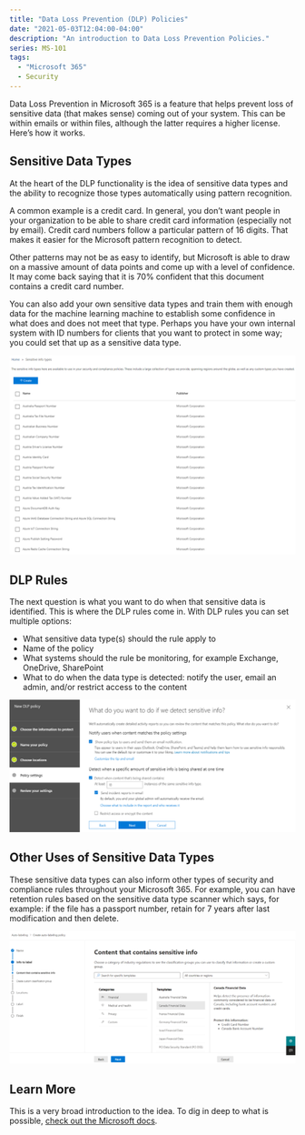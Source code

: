 ```yaml
---
title: "Data Loss Prevention (DLP) Policies"
date: "2021-05-03T12:04:00-04:00"
description: "An introduction to Data Loss Prevention Policies."
series: MS-101
tags:
  - "Microsoft 365"
  - Security
---
```


Data Loss Prevention in Microsoft 365 is a feature that helps prevent loss of sensitive data (that makes sense) coming out of your system. This can be within emails or within files, although the latter requires a higher license. Here’s how it works.

## Sensitive Data Types

At the heart of the DLP functionality is the idea of sensitive data types and the ability to recognize those types automatically using pattern recognition.

A common example is a credit card. In general, you don’t want people in your organization to be able to share credit card information (especially not by email). Credit card numbers follow a particular pattern of 16 digits. That makes it easier for the Microsoft pattern recognition to detect.

Other patterns may not be as easy to identify, but Microsoft is able to draw on a massive amount of data points and come up with a level of confidence. It may come back saying that it is 70% confident that this document contains a credit card number.

You can also add your own sensitive data types and train them with enough data for the machine learning machine to establish some confidence in what does and does not meet that type. Perhaps you have your own internal system with ID numbers for clients that you want to protect in some way; you could set that up as a sensitive data type.

!["Current sensitive info types available by default"](./dlp-sensitive-information-types.png)

## DLP Rules

The next question is what you want to do when that sensitive data is identified. This is where the DLP rules come in. With DLP rules you can set multiple options:

- What sensitive data type(s) should the rule apply to
- Name of the policy
- What systems should the rule be monitoring, for example Exchange, OneDrive, SharePoint
- What to do when the data type is detected: notify the user, email an admin, and/or restrict access to the content

!["DLP policy setting options"](./dlp-policy-settings.png)

## Other Uses of Sensitive Data Types

These sensitive data types can also inform other types of security and compliance rules throughout your Microsoft 365. For example, you can have retention rules based on the sensitive data type scanner which says, for example: if the file has a passport number, retain for 7 years after last modification and then delete.

!["Making a retention tag based on sensitive information type"](./retention-tag.png)

## Learn More

This is a very broad introduction to the idea. To dig in deep to what is possible, [check out the Microsoft docs](https://docs.microsoft.com/en-us/exchange/security-and-compliance/data-loss-prevention/data-loss-prevention).
